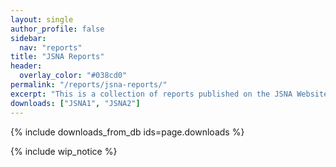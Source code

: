 ```yaml
---
layout: single
author_profile: false
sidebar:
  nav: "reports"
title: "JSNA Reports"
header:
  overlay_color: "#038cd0"
permalink: "/reports/jsna-reports/"
excerpt: "This is a collection of reports published on the JSNA Website."
downloads: ["JSNA1", "JSNA2"]
---
```


{% include downloads_from_db ids=page.downloads %}

{% include wip_notice %}
